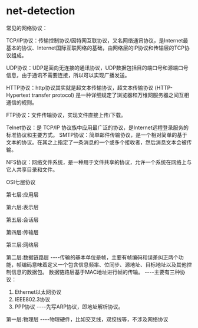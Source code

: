 # net-detection

常见的网络协议：

TCP/IP协议：传输控制协议/因特网互联协议，又名网络通讯协议，是Internet最基本的协议、Internet国际互联网络的基础，由网络层的IP协议和传输层的TCP协议组成。

UDP协议：UDP是面向无连接的通讯协议，UDP数据包括目的端口号和源端口号信息，由于通讯不需要连接，所以可以实现广播发送。

HTTP协议：http协议其实就是超文本传输协议，超文本传输协议 (HTTP-Hypertext transfer protocol) 是一种详细规定了浏览器和万维网服务器之间互相通信的规则。

FTP协议：文件传输协议，实现文件直接上传/下载。

Telnet协议：是 TCP/IP 协议族中应用最广泛的协议，是Internet远程登录服务的标准协议和主要方式。
SMTP协议：简单邮件传输协议，是一个相对简单的基于文本的协议。在其之上指定了一条消息的一个或多个接收者，然后消息文本会被传输。

NFS协议：网络文件系统，是一种用于文件共享的协议，允许一个系统在网络上与它人共享目录和文件。

OSI七层协议

第七层:应用层

第六层:表示层

第五层:会话层

第四层:传输层

第三层:网络层

第二层:数据链路层
----传输的基本单位是帧，主要有帧编码和误差纠正两个功能，帧编码意味着定义一个包含信息频率、位同步、源地址、目标地址以及其他控制信息的数据包。
数据链路层基于MAC地址进行帧的传输。
----主要有三种协议：
1. Ethernet以太网协议
2. IEEE802.3协议
3. PPP协议
----先写ARP协议，即地址解析协议。

第一层:物理层
----物理硬件，比如交叉线，双绞线等，不涉及网络协议
